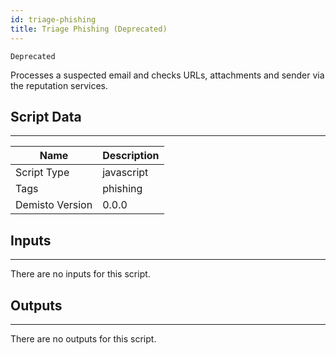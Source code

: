 ```yaml
---
id: triage-phishing
title: Triage Phishing (Deprecated)
---
```


`Deprecated`

Processes a suspected email and checks URLs, attachments and sender via the reputation services.

## Script Data
---

| **Name** | **Description** |
| --- | --- |
| Script Type | javascript |
| Tags | phishing |
| Demisto Version | 0.0.0 |

## Inputs
---
There are no inputs for this script.

## Outputs
---
There are no outputs for this script.

